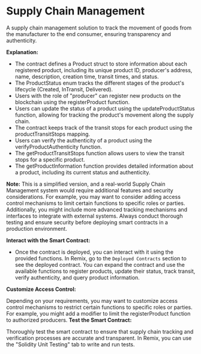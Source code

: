 # Supply Chain Management

A supply chain management solution to track the movement of goods from the manufacturer to the end consumer, ensuring transparency and authenticity.

__Explanation:__

- The contract defines a Product struct to store information about each registered product, including its unique product ID, producer's address, name, description, creation time, transit times, and status.
- The ProductStatus enum tracks the different stages of the product's lifecycle (Created, InTransit, Delivered).
- Users with the role of "producer" can register new products on the blockchain using the registerProduct function.
- Users can update the status of a product using the updateProductStatus function, allowing for tracking the product's movement along the supply chain.
- The contract keeps track of the transit stops for each product using the productTransitStops mapping.
- Users can verify the authenticity of a product using the verifyProductAuthenticity function.
- The getProductTransitStops function allows users to view the transit stops for a specific product.
- The getProductInformation function provides detailed information about a product, including its current status and authenticity.

__Note:__ This is a simplified version, and a real-world Supply Chain Management system would require additional features and security considerations. For example, you may want to consider adding access control mechanisms to limit certain functions to specific roles or parties. Additionally, you might include more advanced tracking mechanisms and interfaces to integrate with external systems. Always conduct thorough testing and ensure security before deploying smart contracts in a production environment.

__Interact with the Smart Contract:__

- Once the contract is deployed, you can interact with it using the provided functions. In Remix, go to the ```Deployed Contracts``` section to see the deployed contract. You can expand the contract and use the available functions to register products, update their status, track transit, verify authenticity, and query product information.
  

__Customize Access Control:__

Depending on your requirements, you may want to customize access control mechanisms to restrict certain functions to specific roles or parties. For example, you might add a modifier to limit the registerProduct function to authorized producers.
__Test the Smart Contract:__

Thoroughly test the smart contract to ensure that supply chain tracking and verification processes are accurate and transparent. In Remix, you can use the "Solidity Unit Testing" tab to write and run tests. 
